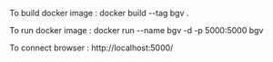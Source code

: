 To build docker image :
docker build --tag bgv . 

To run docker image :
docker run --name bgv -d -p 5000:5000 bgv

To connect browser : 
http://localhost:5000/
